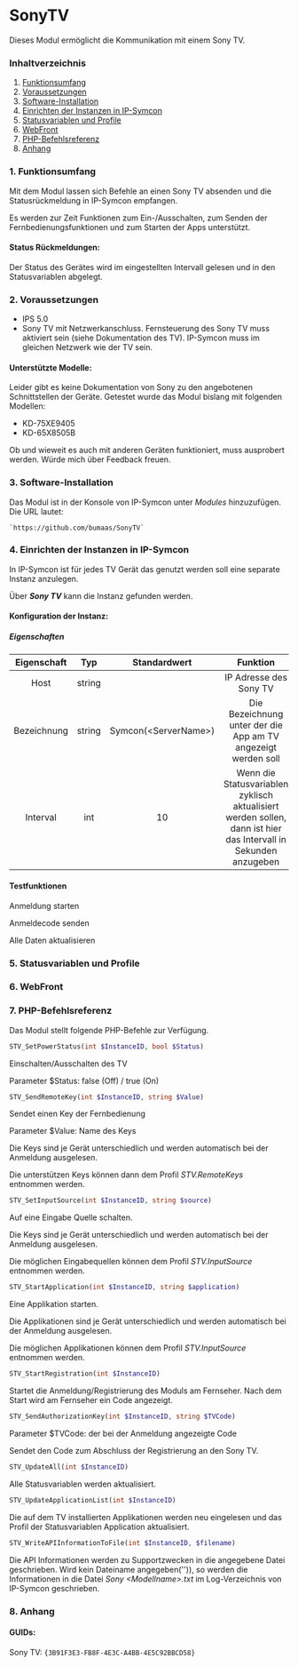 # SonyTV

Dieses Modul ermöglicht die Kommunikation mit einem Sony TV.

### Inhaltverzeichnis

1. [Funktionsumfang](#1.-funktionsumfang)  
2. [Voraussetzungen](#2.-voraussetzungen)  
3. [Software-Installation](#3.-software-installation)
4. [Einrichten der Instanzen in IP-Symcon](#4.-einrichten-der-instanzen-in-ip-symcon)
5. [Statusvariablen und Profile](#5.-statusvariablen-und-profile)  
6. [WebFront](#6.-webfront)
7. [PHP-Befehlsreferenz](#7.-php-befehlsreferenz) 
8. [Anhang](#8.-anhang)  

### 1. Funktionsumfang

Mit dem Modul lassen sich Befehle an einen Sony TV absenden und die Statusrückmeldung in IP-Symcon empfangen.

Es werden zur Zeit Funktionen zum Ein-/Ausschalten, zum Senden der Fernbedienungsfunktionen und zum Starten der Apps unterstützt.


#### Status Rückmeldungen:  

Der Status des Gerätes wird im eingestellten Intervall gelesen und in den Statusvariablen abgelegt.


### 2. Voraussetzungen

 - IPS 5.0
 - Sony TV mit Netzwerkanschluss. Fernsteuerung des Sony TV muss aktiviert sein (siehe Dokumentation des TV). IP-Symcon muss im gleichen Netzwerk wie der TV sein.

#### Unterstützte Modelle:

Leider gibt es keine Dokumentation von Sony zu den angebotenen Schnittstellen der Geräte. Getestet wurde das Modul bislang mit folgenden Modellen:
- KD-75XE9405
- KD-65X8505B

Ob und wieweit es auch mit anderen Geräten funktioniert, muss ausprobert werden. Würde mich über Feedback freuen.


### 3. Software-Installation

Das Modul ist in der Konsole von IP-Symcon unter _*Modules*_ hinzuzufügen.
Die URL lautet:
	
    `https://github.com/bumaas/SonyTV`  

### 4. Einrichten der Instanzen in IP-Symcon

In IP-Symcon ist für jedes TV Gerät das genutzt werden soll eine separate Instanz anzulegen.

Über _**Sony TV**_ kann die Instanz gefunden werden.



#### Konfiguration der Instanz:
##### Eigenschaften

| Eigenschaft | Typ     | Standardwert | Funktion                                                              |
| :---------: | :-----: | :----------: | :-------------------------------------------------------------------: |
| Host        | string  |              | IP Adresse des Sony TV                  |
| Bezeichnung | string  |  Symcon(\<ServerName\>)            | Die Bezeichnung unter der die App am TV angezeigt werden soll                            |
| Interval    | int     |  10            | Wenn die Statusvariablen zyklisch aktualisiert werden sollen, dann ist hier das Intervall in Sekunden anzugeben|

#### Testfunktionen

Anmeldung starten

Anmeldecode senden

Alle Daten aktualisieren

### 5. Statusvariablen und Profile
### 6. WebFront
### 7. PHP-Befehlsreferenz

Das Modul stellt folgende PHP-Befehle zur Verfügung.

```php
STV_SetPowerStatus(int $InstanceID, bool $Status)
```
Einschalten/Ausschalten des TV

Parameter $Status: false (Off) / true (On)

```php
STV_SendRemoteKey(int $InstanceID, string $Value)
```
Sendet einen Key der Fernbedienung

Parameter $Value: Name des Keys

Die Keys sind je Gerät unterschiedlich und werden automatisch bei der Anmeldung ausgelesen.

Die unterstützen Keys können dann dem Profil _*STV.RemoteKeys*_ entnommen werden.

```php
STV_SetInputSource(int $InstanceID, string $source)
```
Auf eine Eingabe Quelle schalten.

Die Keys sind je Gerät unterschiedlich und werden automatisch bei der Anmeldung ausgelesen.

Die möglichen Eingabequellen können dem Profil _*STV.InputSource*_ entnommen werden.

```php
STV_StartApplication(int $InstanceID, string $application)
```
Eine Applikation starten.

Die Applikationen sind je Gerät unterschiedlich und werden automatisch bei der Anmeldung ausgelesen.

Die möglichen Applikationen können dem Profil _*STV.InputSource*_ entnommen werden.


```php
STV_StartRegistration(int $InstanceID)
```
Startet die Anmeldung/Registrierung des Moduls am Fernseher. Nach dem Start wird am Fernseher ein Code angezeigt.

```php
STV_SendAuthorizationKey(int $InstanceID, string $TVCode)
```
Parameter $TVCode: der bei der Anmeldung angezeigte Code

Sendet den Code zum Abschluss der Registrierung an den Sony TV.

```php
STV_UpdateAll(int $InstanceID)
```
Alle Statusvariablen werden aktualisiert. 

```php
STV_UpdateApplicationList(int $InstanceID)
```
Die auf dem TV installierten Applikationen werden neu eingelesen und das Profil der Statusvariablen Application aktualisiert. 

```php
STV_WriteAPIInformationToFile(int $InstanceID, $filename)
```
Die API Informationen werden zu Supportzwecken in die angegebene Datei geschrieben. Wird kein Dateiname angegeben('')), so werden die Informationen in die Datei _*Sony \<Modellname\>.txt*_ im Log-Verzeichnis von IP-Symcon geschrieben. 

### 8. Anhang

#### GUIDs:

Sony TV: `{3B91F3E3-FB8F-4E3C-A4BB-4E5C92BBCD58}`




